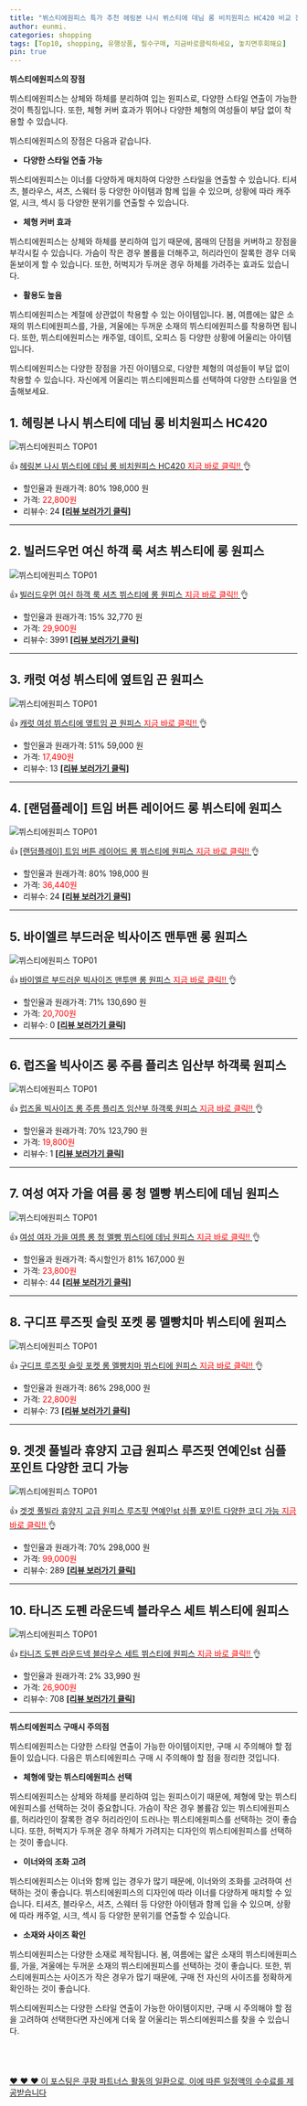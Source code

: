 ```yaml
---
title: "뷔스티에원피스 특가 추천 헤링본 나시 뷔스티에 데님 롱 비치원피스 HC420 비교 장점"
author: eunmi.
categories: shopping
tags: [Top10, shopping, 유행상품, 필수구매, 지금바로클릭하세요, 놓치면후회해요]
pin: true
---
```

**뷔스티에원피스의 장점**

뷔스티에원피스는 상체와 하체를 분리하여 입는 원피스로, 다양한 스타일 연출이 가능한 것이 특징입니다. 또한, 체형 커버 효과가 뛰어나 다양한 체형의 여성들이 부담 없이 착용할 수 있습니다.

뷔스티에원피스의 장점은 다음과 같습니다.

* **다양한 스타일 연출 가능**

뷔스티에원피스는 이너를 다양하게 매치하여 다양한 스타일을 연출할 수 있습니다. 티셔츠, 블라우스, 셔츠, 스웨터 등 다양한 아이템과 함께 입을 수 있으며, 상황에 따라 캐주얼, 시크, 섹시 등 다양한 분위기를 연출할 수 있습니다.

* **체형 커버 효과**

뷔스티에원피스는 상체와 하체를 분리하여 입기 때문에, 몸매의 단점을 커버하고 장점을 부각시킬 수 있습니다. 가슴이 작은 경우 볼륨을 더해주고, 허리라인이 잘록한 경우 더욱 돋보이게 할 수 있습니다. 또한, 허벅지가 두꺼운 경우 하체를 가려주는 효과도 있습니다.

* **활용도 높음**

뷔스티에원피스는 계절에 상관없이 착용할 수 있는 아이템입니다. 봄, 여름에는 얇은 소재의 뷔스티에원피스를, 가을, 겨울에는 두꺼운 소재의 뷔스티에원피스를 착용하면 됩니다. 또한, 뷔스티에원피스는 캐주얼, 데이트, 오피스 등 다양한 상황에 어울리는 아이템입니다.

뷔스티에원피스는 다양한 장점을 가진 아이템으로, 다양한 체형의 여성들이 부담 없이 착용할 수 있습니다. 자신에게 어울리는 뷔스티에원피스를 선택하여 다양한 스타일을 연출해보세요.

   

## 1. 헤링본 나시 뷔스티에 데님 롱 비치원피스 HC420

![뷔스티에원피스 TOP01](https://thumbnail7.coupangcdn.com/thumbnails/remote/230x230ex/image/vendor_inventory/4a80/61861d6b818f35626b9c9f48de90804a99df13e224538c188710f7efe12c.jpg)


👍 [헤링본 나시 뷔스티에 데님 롱 비치원피스 HC420 <font color=red> 지금 바로 클릭!! </font> ](https://link.coupang.com/re/AFFSDP?lptag=AF3617701&subid=GithubCoopas&pageKey=5345779358&traceid=V0-153&itemId=7850542427&vendorItemId=71130087121) 👌 


- 할인율과 원래가격: 80%  198,000   원
- 가격: <span style='color:red'>22,800원</span>
- 리뷰수: 24  [**[리뷰 보러가기 클릭]**](https://link.coupang.com/re/AFFSDP?lptag=AF3617701&subid=GithubCoopas&pageKey=5345779358&traceid=V0-153&itemId=7850542427&vendorItemId=71130087121)

---


   

## 2. 빌러드우먼 여신 하객 룩 셔츠 뷔스티에 롱 원피스

![뷔스티에원피스 TOP01](https://thumbnail8.coupangcdn.com/thumbnails/remote/230x230ex/image/vendor_inventory/6e93/5b4689ccc4e1100c480f07ea48a7d24340156a641904b35d1211ae86c3c4.png)


👍 [빌러드우먼 여신 하객 룩 셔츠 뷔스티에 롱 원피스 <font color=red> 지금 바로 클릭!! </font> ](https://link.coupang.com/re/AFFSDP?lptag=AF3617701&subid=GithubCoopas&pageKey=7562025448&traceid=V0-153&itemId=19924774578&vendorItemId=87024526889) 👌 


- 할인율과 원래가격: 15%  32,770   원
- 가격: <span style='color:red'>29,900원</span>
- 리뷰수: 3991  [**[리뷰 보러가기 클릭]**](https://link.coupang.com/re/AFFSDP?lptag=AF3617701&subid=GithubCoopas&pageKey=7562025448&traceid=V0-153&itemId=19924774578&vendorItemId=87024526889)

---


   

## 3. 캐럿 여성 뷔스티에 옆트임 끈 원피스

![뷔스티에원피스 TOP01](https://thumbnail8.coupangcdn.com/thumbnails/remote/230x230ex/image/retail/images/553674047352908-68d48670-da39-4165-ad2f-6ee08517c831.jpg)


👍 [캐럿 여성 뷔스티에 옆트임 끈 원피스 <font color=red> 지금 바로 클릭!! </font> ](https://link.coupang.com/re/AFFSDP?lptag=AF3617701&subid=GithubCoopas&pageKey=4699388261&traceid=V0-153&itemId=5916240254&vendorItemId=73214284906) 👌 


- 할인율과 원래가격: 51%  59,000   원
- 가격: <span style='color:red'>17,490원</span>
- 리뷰수: 13  [**[리뷰 보러가기 클릭]**](https://link.coupang.com/re/AFFSDP?lptag=AF3617701&subid=GithubCoopas&pageKey=4699388261&traceid=V0-153&itemId=5916240254&vendorItemId=73214284906)

---


   

## 4. [랜덤플레이] 트임 버튼 레이어드 롱 뷔스티에 원피스

![뷔스티에원피스 TOP01](https://thumbnail8.coupangcdn.com/thumbnails/remote/230x230ex/image/vendor_inventory/a3a5/71523575c373fbc0009f843d3bbf1e182c79e04765b79b287b71aa2c89f7.JPG)


👍 [[랜덤플레이] 트임 버튼 레이어드 롱 뷔스티에 원피스 <font color=red> 지금 바로 클릭!! </font> ](https://link.coupang.com/re/AFFSDP?lptag=AF3617701&subid=GithubCoopas&pageKey=6827448818&traceid=V0-153&itemId=16199038258&vendorItemId=83393754296) 👌 


- 할인율과 원래가격: 80%  198,000   원
- 가격: <span style='color:red'>36,440원</span>
- 리뷰수: 24  [**[리뷰 보러가기 클릭]**](https://link.coupang.com/re/AFFSDP?lptag=AF3617701&subid=GithubCoopas&pageKey=6827448818&traceid=V0-153&itemId=16199038258&vendorItemId=83393754296)

---


   

## 5. 바이엘르 부드러운 빅사이즈 맨투맨 롱 원피스

![뷔스티에원피스 TOP01](https://thumbnail9.coupangcdn.com/thumbnails/remote/230x230ex/image/vendor_inventory/52bc/5a5a402836a2a0bc81687753e4606f6cb3a0e30dfbfe72c442998c32b18a.jpg)


👍 [바이엘르 부드러운 빅사이즈 맨투맨 롱 원피스 <font color=red> 지금 바로 클릭!! </font> ](https://link.coupang.com/re/AFFSDP?lptag=AF3617701&subid=GithubCoopas&pageKey=6394834451&traceid=V0-153&itemId=13649131029&vendorItemId=83606457604) 👌 


- 할인율과 원래가격: 71%  130,690   원
- 가격: <span style='color:red'>20,700원</span>
- 리뷰수: 0  [**[리뷰 보러가기 클릭]**](https://link.coupang.com/re/AFFSDP?lptag=AF3617701&subid=GithubCoopas&pageKey=6394834451&traceid=V0-153&itemId=13649131029&vendorItemId=83606457604)

---


   

## 6. 럽즈올 빅사이즈 롱 주름 플리츠 임산부 하객룩 원피스

![뷔스티에원피스 TOP01](https://thumbnail10.coupangcdn.com/thumbnails/remote/230x230ex/image/vendor_inventory/b900/a77b9ab89ec80127aa6541110f3682336afb46acd126b17ad3ab9c6f25ef.jpg)


👍 [럽즈올 빅사이즈 롱 주름 플리츠 임산부 하객룩 원피스 <font color=red> 지금 바로 클릭!! </font> ](https://link.coupang.com/re/AFFSDP?lptag=AF3617701&subid=GithubCoopas&pageKey=7620166811&traceid=V0-153&itemId=20201223556&vendorItemId=87290473351) 👌 


- 할인율과 원래가격: 70%  123,790   원
- 가격: <span style='color:red'>19,800원</span>
- 리뷰수: 1  [**[리뷰 보러가기 클릭]**](https://link.coupang.com/re/AFFSDP?lptag=AF3617701&subid=GithubCoopas&pageKey=7620166811&traceid=V0-153&itemId=20201223556&vendorItemId=87290473351)

---


   

## 7. 여성 여자 가을 여름 롱 청 멜빵 뷔스티에 데님 원피스

![뷔스티에원피스 TOP01](https://thumbnail9.coupangcdn.com/thumbnails/remote/230x230ex/image/vendor_inventory/7572/393cf90d2213ad049823c8f41a6819834cc00c24c11f658f73ba384f1d53.jpg)


👍 [여성 여자 가을 여름 롱 청 멜빵 뷔스티에 데님 원피스 <font color=red> 지금 바로 클릭!! </font> ](https://link.coupang.com/re/AFFSDP?lptag=AF3617701&subid=GithubCoopas&pageKey=7561175560&traceid=V0-153&itemId=19920369918&vendorItemId=87020088605) 👌 


- 할인율과 원래가격: 즉시할인가 81%  167,000   원
- 가격: <span style='color:red'>23,800원</span>
- 리뷰수: 44  [**[리뷰 보러가기 클릭]**](https://link.coupang.com/re/AFFSDP?lptag=AF3617701&subid=GithubCoopas&pageKey=7561175560&traceid=V0-153&itemId=19920369918&vendorItemId=87020088605)

---


   

## 8. 구디프 루즈핏 슬릿 포켓 롱 멜빵치마 뷔스티에 원피스

![뷔스티에원피스 TOP01](https://thumbnail10.coupangcdn.com/thumbnails/remote/230x230ex/image/rs_quotation_api/yfgwokgc/aa84720be4444056845505a88c794957.jpg)


👍 [구디프 루즈핏 슬릿 포켓 롱 멜빵치마 뷔스티에 원피스 <font color=red> 지금 바로 클릭!! </font> ](https://link.coupang.com/re/AFFSDP?lptag=AF3617701&subid=GithubCoopas&pageKey=7410707186&traceid=V0-153&itemId=19200538081&vendorItemId=86317897457) 👌 


- 할인율과 원래가격: 86%  298,000   원
- 가격: <span style='color:red'>22,800원</span>
- 리뷰수: 73  [**[리뷰 보러가기 클릭]**](https://link.coupang.com/re/AFFSDP?lptag=AF3617701&subid=GithubCoopas&pageKey=7410707186&traceid=V0-153&itemId=19200538081&vendorItemId=86317897457)

---


   

## 9. 겟겟 풀빌라 휴양지 고급 원피스 루즈핏 연예인st 심플 포인트 다양한 코디 가능

![뷔스티에원피스 TOP01](https://thumbnail10.coupangcdn.com/thumbnails/remote/230x230ex/image/vendor_inventory/f771/b2a07195eceb93c02cc719a7c37869ff0e3ebb2ed9dbbb222516bb196e5b.png)


👍 [겟겟 풀빌라 휴양지 고급 원피스 루즈핏 연예인st 심플 포인트 다양한 코디 가능 <font color=red> 지금 바로 클릭!! </font> ](https://link.coupang.com/re/AFFSDP?lptag=AF3617701&subid=GithubCoopas&pageKey=7465313820&traceid=V0-153&itemId=19467765386&vendorItemId=86400721300) 👌 


- 할인율과 원래가격: 70%  298,000   원
- 가격: <span style='color:red'>99,000원</span>
- 리뷰수: 289  [**[리뷰 보러가기 클릭]**](https://link.coupang.com/re/AFFSDP?lptag=AF3617701&subid=GithubCoopas&pageKey=7465313820&traceid=V0-153&itemId=19467765386&vendorItemId=86400721300)

---


   

## 10. 타니즈 도펜 라운드넥 블라우스 세트 뷔스티에 원피스

![뷔스티에원피스 TOP01](https://thumbnail7.coupangcdn.com/thumbnails/remote/230x230ex/image/vendor_inventory/d5c8/3a7497710f2c24f777c50b11b7deee05167a8091bea86abd6b0286c19979.jpg)


👍 [타니즈 도펜 라운드넥 블라우스 세트 뷔스티에 원피스 <font color=red> 지금 바로 클릭!! </font> ](https://link.coupang.com/re/AFFSDP?lptag=AF3617701&subid=GithubCoopas&pageKey=6067395523&traceid=V0-153&itemId=11185470380&vendorItemId=78486375063) 👌 


- 할인율과 원래가격: 2%  33,990   원
- 가격: <span style='color:red'>26,900원</span>
- 리뷰수: 708  [**[리뷰 보러가기 클릭]**](https://link.coupang.com/re/AFFSDP?lptag=AF3617701&subid=GithubCoopas&pageKey=6067395523&traceid=V0-153&itemId=11185470380&vendorItemId=78486375063)

---
**뷔스티에원피스 구매시 주의점**

뷔스티에원피스는 다양한 스타일 연출이 가능한 아이템이지만, 구매 시 주의해야 할 점들이 있습니다. 다음은 뷔스티에원피스 구매 시 주의해야 할 점을 정리한 것입니다.

* **체형에 맞는 뷔스티에원피스 선택**

뷔스티에원피스는 상체와 하체를 분리하여 입는 원피스이기 때문에, 체형에 맞는 뷔스티에원피스를 선택하는 것이 중요합니다. 가슴이 작은 경우 볼륨감 있는 뷔스티에원피스를, 허리라인이 잘록한 경우 허리라인이 드러나는 뷔스티에원피스를 선택하는 것이 좋습니다. 또한, 허벅지가 두꺼운 경우 하체가 가려지는 디자인의 뷔스티에원피스를 선택하는 것이 좋습니다.

* **이너와의 조화 고려**

뷔스티에원피스는 이너와 함께 입는 경우가 많기 때문에, 이너와의 조화를 고려하여 선택하는 것이 좋습니다. 뷔스티에원피스의 디자인에 따라 이너를 다양하게 매치할 수 있습니다. 티셔츠, 블라우스, 셔츠, 스웨터 등 다양한 아이템과 함께 입을 수 있으며, 상황에 따라 캐주얼, 시크, 섹시 등 다양한 분위기를 연출할 수 있습니다.

* **소재와 사이즈 확인**

뷔스티에원피스는 다양한 소재로 제작됩니다. 봄, 여름에는 얇은 소재의 뷔스티에원피스를, 가을, 겨울에는 두꺼운 소재의 뷔스티에원피스를 선택하는 것이 좋습니다. 또한, 뷔스티에원피스는 사이즈가 작은 경우가 많기 때문에, 구매 전 자신의 사이즈를 정확하게 확인하는 것이 좋습니다.

뷔스티에원피스는 다양한 스타일 연출이 가능한 아이템이지만, 구매 시 주의해야 할 점을 고려하여 선택한다면 자신에게 더욱 잘 어울리는 뷔스티에원피스를 찾을 수 있습니다.<br><br><br><br><br> [ ❤ ❤ ❤ 이 포스팅은 쿠팡 파트너스 활동의 일환으로, 이에 따른 일정액의 수수료를 제공받습니다](https://link.coupang.com/a/bcEFyh)